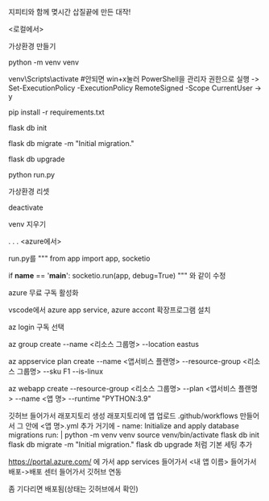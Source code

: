 지피티와 함께 몆시간 삽질끝에 만든 대작!

<로컬에서>

가상환경 만들기

python -m venv venv

venv\Scripts\activate #안되면 win+x눌러 PowerShell을 관리자 권한으로 실행 -> Set-ExecutionPolicy -ExecutionPolicy RemoteSigned -Scope CurrentUser -> y

pip install -r requirements.txt

flask db init

flask db migrate -m "Initial migration."

flask db upgrade

python run.py



가상환경 리셋

deactivate

venv 지우기


.
.
.
<azure에서>

run.py를
"""
from app import app, socketio

if __name__ == '__main__':
 socketio.run(app, debug=True)
"""
와 같이 수정

azure 무료 구독 활성화

vscode에서 azure app service, azure accont 확장프로그램 설치

az login
구독 선택

 az group create --name <리소스 그룹명> --location eastus

az appservice plan create --name <앱서비스 플랜명> --resource-group <리소스 그룹명> --sku F1 --is-linux

az webapp create --resource-group <리소스 그룹명> --plan <앱서비스 플랜명> --name <앱 명> --runtime "PYTHON:3.9"


깃허브 들어가서 래포지토리 생성
래포지토리에 앱 업로드
.github/workflows 만들어서 그 안에 <앱 명>.yml 추가 
거기에 
      - name: Initialize and apply database migrations
        run: |
          python -m venv venv
          source venv/bin/activate
          flask db init
          flask db migrate -m "Initial migration."
          flask db upgrade
처럼 기본 세팅 추가


https://portal.azure.com/
에 가서 app services 들어가서 <내 앱 이름> 들어가서 배포->배포 센터 들어가서 깃허브 연동

좀 기다리면 배포됨(상태는 깃허브에서 확인)

